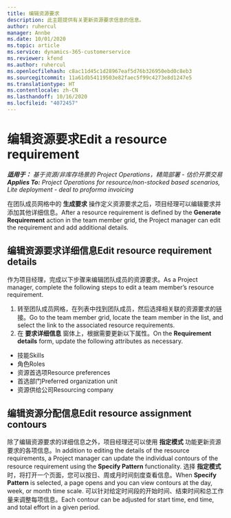 ```yaml
---
title: 编辑资源要求
description: 此主题提供有关更新资源要求信息的信息。
author: ruhercul
manager: Annbe
ms.date: 10/01/2020
ms.topic: article
ms.service: dynamics-365-customerservice
ms.reviewer: kfend
ms.author: ruhercul
ms.openlocfilehash: c8ac11d45c1d28967eaf5d76b326950ebd0c8eb3
ms.sourcegitcommit: 11a61db54119503e82faec5f99c4273e8d1247e5
ms.translationtype: HT
ms.contentlocale: zh-CN
ms.lasthandoff: 10/16/2020
ms.locfileid: "4072457"
---
```

# <a name="edit-a-resource-requirement"></a><span data-ttu-id="ddebc-103">编辑资源要求</span><span class="sxs-lookup"><span data-stu-id="ddebc-103">Edit a resource requirement</span></span>

<span data-ttu-id="ddebc-104">_**适用于：** 基于资源/非库存场景的 Project Operations，精简部署 - 估价开票交易_</span><span class="sxs-lookup"><span data-stu-id="ddebc-104">_**Applies To:** Project Operations for resource/non-stocked based scenarios, Lite deployment - deal to proforma invoicing_</span></span>

<span data-ttu-id="ddebc-105">在团队成员网格中的 **生成要求** 操作定义资源要求之后，项目经理可以编辑要求并添加其他详细信息。</span><span class="sxs-lookup"><span data-stu-id="ddebc-105">After a resource requirement is defined by the **Generate Requirement** action in the team member grid, the Project manager can edit the requirement and add additional details.</span></span>

## <a name="edit-resource-requirement-details"></a><span data-ttu-id="ddebc-106">编辑资源要求详细信息</span><span class="sxs-lookup"><span data-stu-id="ddebc-106">Edit resource requirement details</span></span>

<span data-ttu-id="ddebc-107">作为项目经理，完成以下步骤来编辑团队成员的资源要求。</span><span class="sxs-lookup"><span data-stu-id="ddebc-107">As a Project manager, complete the following steps to edit a team member’s resource requirement.</span></span>

1. <span data-ttu-id="ddebc-108">转至团队成员网格，在列表中找到团队成员，然后选择相关联的资源要求的链接。</span><span class="sxs-lookup"><span data-stu-id="ddebc-108">Go to the team member grid, locate the team member in the list, and select the link to the associated resource requirements.</span></span>
2. <span data-ttu-id="ddebc-109">在 **要求详细信息** 窗体上，根据需要更新以下属性。</span><span class="sxs-lookup"><span data-stu-id="ddebc-109">On the **Requirement details** form, update the following attributes as necessary.</span></span>

- <span data-ttu-id="ddebc-110">技能</span><span class="sxs-lookup"><span data-stu-id="ddebc-110">Skills</span></span>
- <span data-ttu-id="ddebc-111">角色</span><span class="sxs-lookup"><span data-stu-id="ddebc-111">Roles</span></span>
- <span data-ttu-id="ddebc-112">资源首选项</span><span class="sxs-lookup"><span data-stu-id="ddebc-112">Resource preferences</span></span>
- <span data-ttu-id="ddebc-113">首选部门</span><span class="sxs-lookup"><span data-stu-id="ddebc-113">Preferred organization unit</span></span>
- <span data-ttu-id="ddebc-114">资源供给公司</span><span class="sxs-lookup"><span data-stu-id="ddebc-114">Resourcing company</span></span>

## <a name="edit-resource-assignment-contours"></a><span data-ttu-id="ddebc-115">编辑资源分配信息</span><span class="sxs-lookup"><span data-stu-id="ddebc-115">Edit resource assignment contours</span></span>

<span data-ttu-id="ddebc-116">除了编辑资源要求的详细信息之外，项目经理还可以使用 **指定模式** 功能更新资源要求的各项信息。</span><span class="sxs-lookup"><span data-stu-id="ddebc-116">In addition to editing the details of the resource requirements, a Project manager can update the individual contours of the resource requirement using the **Specify Pattern** functionality.</span></span> <span data-ttu-id="ddebc-117">选择 **指定模式** 时，将打开一个页面，您可以按日、周或月时间刻度查看信息。</span><span class="sxs-lookup"><span data-stu-id="ddebc-117">When **Specify Pattern** is selected, a page opens and you can view contours at the day, week, or month time scale.</span></span> <span data-ttu-id="ddebc-118">可以针对给定时间段的开始时间、结束时间和总工作量来调整每项信息。</span><span class="sxs-lookup"><span data-stu-id="ddebc-118">Each contour can be adjusted for start time, end time, and total effort in a given period.</span></span>